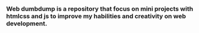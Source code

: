 ### Web dumbdump is a repository that focus on mini projects with htmlcss and js to improve my habilities and creativity on web development.
